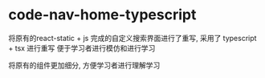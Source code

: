 # code-nav-home-typescript

将原有的react-static + js 完成的自定义搜索界面进行了重写, 采用了 typescript + tsx 进行重写
便于学习者进行模仿和进行学习

将原有的组件更加细分, 方便学习者进行理解学习
